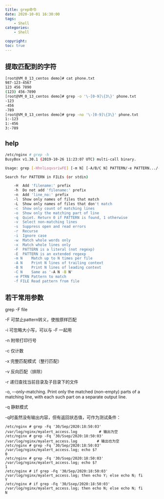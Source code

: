 ```yaml
---
title: grep命令
date: 2020-10-01 16:30:00
tags:    
	- Shell
categories:
    - Shell

copyright: 
toc: true
---
```




## 提取匹配到的字符

```sh
[root@VM_0_13_centos demo]# cat phone.txt
987-123-4567
123 456 7890
(123) 456-7890
[root@VM_0_13_centos demo]# grep -o '\-[0-9]\{3\}' phone.txt
-123
-456
-789
[root@VM_0_13_centos demo]# grep -no '\-[0-9]\{3\}' phone.txt
1:-123
1:-456
3:-789
```

<!-- more -->



## help

```sh
/etc/nginx # grep -h
BusyBox v1.30.1 (2019-10-26 11:23:07 UTC) multi-call binary.

Usage: grep [-HhnlLoqvsriwFE] [-m N] [-A/B/C N] PATTERN/-e PATTERN.../-f FILE [FILE]...

Search for PATTERN in FILEs (or stdin)

	-H	Add 'filename:' prefix
	-h	Do not add 'filename:' prefix
	-n	Add 'line_no:' prefix
	-l	Show only names of files that match
	-L	Show only names of files that don't match
	-c	Show only count of matching lines
	-o	Show only the matching part of line
	-q	Quiet. Return 0 if PATTERN is found, 1 otherwise
	-v	Select non-matching lines
	-s	Suppress open and read errors
	-r	Recurse
	-i	Ignore case
	-w	Match whole words only
	-x	Match whole lines only
	-F	PATTERN is a literal (not regexp)
	-E	PATTERN is an extended regexp
	-m N	Match up to N times per file
	-A N	Print N lines of trailing context
	-B N	Print N lines of leading context
	-C N	Same as '-A N -B N'
	-e PTRN	Pattern to match
	-f FILE	Read pattern from file
```



## 若干常用参数

grep -F <your pattern> file

-F 可禁止pattern转义，使按原样匹配

-i 可忽略大小写，可以与 -F 一起用

-n 附带打印行号

-c 仅计数

-x 完整匹配模式（整行匹配）

-v 反向匹配（排除）

-r 递归查找当前目录及子目录下的文件

-o, --only-matching. Print only the matched (non-empty) parts of a matching line, with each such part on a separate output line.

-q 静默模式

  -q时虽然没有输出内容，但有返回状态值，可作为测试条件：

```
/etc/nginx # grep -Fq '30/Sep/2020:18:50:03' /var/log/nginx/myalert_access.log          # 输出为空
/etc/nginx # grep -Fq '30/Ssep/2020:18:50:03' /var/log/nginx/myalert_access.log         # 输出也为空
/etc/nginx # grep -Fq '30/Sep/2020:18:50:03' /var/log/nginx/myalert_access.log; echo $?
0
/etc/nginx # grep -Fq '30/Ssep/2020:18:50:03' /var/log/nginx/myalert_access.log; echo $?
1
/etc/nginx # if grep -Fq '30/Sep/2020:18:50:03' /var/log/nginx/myalert_access.log; then echo Y; else echo N; fi
Y
/etc/nginx # if grep -Fq '30/Ssep/2020:18:50:03' /var/log/nginx/myalert_access.log; then echo N; else echo N; fi
N
```



